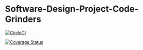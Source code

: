 # Software-Design-Project-Code-Grinders




[![CircleCI](https://circleci.com/gh/rinae-hub/Software-Design-Project-Code-Grinders.svg?style=svg&circle-token=<YOUR_STATUS_API_TOKEN>)](https://app.circleci.com/github/rinae-hub/Software-Design-Project-Code-Grinders/pipelines)

[![Coverage Status](https://coveralls.io/repos/github/rinae-hub/Software-Design-Project-Code-Grinders/badge.svg?branch=master)](https://coveralls.io/github/rinae-hub/Software-Design-Project-Code-Grinders?branch=master)
